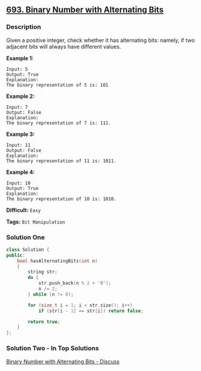 ## [693. Binary Number with Alternating Bits](https://leetcode.com/problems/binary-number-with-alternating-bits/description/)

### Description

Given a positive integer, check whether it has alternating bits: namely, if two adjacent bits will always have different values.

**Example 1:**

```
Input: 5
Output: True
Explanation:
The binary representation of 5 is: 101

```

**Example 2:**

```
Input: 7
Output: False
Explanation:
The binary representation of 7 is: 111.

```

**Example 3:**

```
Input: 11
Output: False
Explanation:
The binary representation of 11 is: 1011.

```

**Example 4:**

```
Input: 10
Output: True
Explanation:
The binary representation of 10 is: 1010.
```

**Difficult:** `Easy`

**Tags:** `Bit Manipulation`

### Solution One

```c++
class Solution {
public:
    bool hasAlternatingBits(int n)
    {
        string str;
        do {
            str.push_back(n % 2 + '0');
            n /= 2;
        } while (n != 0);

        for (size_t i = 1; i < str.size(); i++)
            if (str[i - 1] == str[i]) return false;

        return true;
    }
};
```

### Solution Two - In Top Solutions

[Binary Number with Alternating Bits - Discuss](https://discuss.leetcode.com/category/1550/binary-number-with-alternating-bits)
